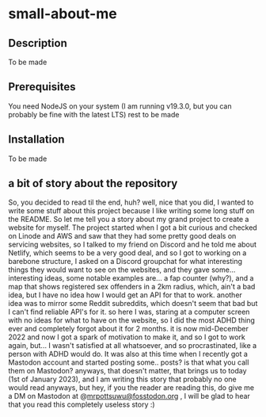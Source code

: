 # small-about-me

## Description
To be made

## Prerequisites
You need NodeJS on your system (I am running v19.3.0, but you can probably be fine with the latest LTS)
rest to be made

## Installation
To be made

## a bit of story about the repository
So, you decided to read til the end, huh? well, nice that you did, I wanted to write some stuff about this project because I like writing some long stuff on the README. So let me tell you a story about my grand project to create a website for myself. The project started when I got a bit curious and checked on Linode and AWS and saw that they had some pretty good deals on servicing websites, so I talked to my friend on Discord and he told me about Netlify, which seems to be a very good deal, and so I got to working on a barebone structure, I asked on a Discord groupchat for what interesting things they would want to see on the websites, and they gave some... interesting ideas, some notable examples are... a fap counter (why?), and a map that shows registered sex offenders in a 2km radius, which, ain't a bad idea, but I have no idea how I would get an API for that to work. another idea was to mirror some Reddit subreddits, which doesn't seem that bad but I can't find reliable API's for it. so here I was, staring at a computer screen with no ideas for what to have on the website, so I did the most ADHD thing ever and completely forgot about it for 2 months. it is now mid-December 2022 and now I got a spark of motivation to make it, and so I got to work again, but... I wasn't satisfied at all whatsoever, and so procrastinated, like a person with ADHD would do. It was also at this time when I recently got a Mastodon account and started posting some.. posts? is that what you call them on Mastodon? anyways, that doesn't matter, that brings us to today (1st of January 2023), and I am writing this story that probably no one would read anyways, but hey, if you the reader are reading this, do give me a DM on Mastodon at @mrpottsuwu@fosstodon.org , I will be glad to hear that you read this completely useless story :)